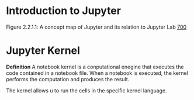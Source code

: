 # Introduction to Jupyter
Figure 2.2.1.1: A concept map of Jupyter and its relation to Jupyter Lab
[700](/Appendix/Images/Intro%20to%20Jupyter.jpg)


# Jupyter Kernel 
**Definition** A notebook kernel is a conputational enegine that executes the code contained in a notebook file. When a notebook is executed, the kernel performs the computation and produces the result. 

The kernel allows u to run the cells in the specific kernel language. 

